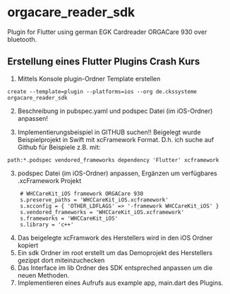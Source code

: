 # orgacare_reader_sdk

Plugin for Flutter using german EGK Cardreader ORGACare 930 over bluetooth.

## Erstellung eines Flutter Plugins Crash Kurs

1. Mittels Konsole plugin-Ordner Template erstellen
```
create --template=plugin --platforms=ios --org de.ckssysteme orgacare_reader_sdk
```

2. Beschreibung in pubspec.yaml und podspec Datei (im iOS-Ordner) anpassen!

3. Implementierungsbeispiel in GITHUB suchen!! Beigelegt wurde Beispielprojekt in Swift mit xcFramework Format. D.h. ich suche auf Github für Beispiele z.B. mit:
```
path:*.podspec vendored_frameworks dependency 'Flutter' xcframework
```

3. podspec Datei (im iOS-Ordner) anpassen, Ergänzen um verfügbares .xcFramework Projekt
```
    # WHCCareKit_iOS framework ORGACare 930
    s.preserve_paths = 'WHCCareKit_iOS.xcframework'
    s.xcconfig = { 'OTHER_LDFLAGS' => '-framework WHCCareKit_iOS' }
    s.vendored_frameworks = 'WHCCareKit_iOS.xcframework'
    s.frameworks = 'WHCCareKit_iOS'
    s.library = 'c++'
```
4. Das beigelegte xcFramwork des Herstellers wird in den iOS Ordner kopiert
5. Ein sdk Ordner im root erstellt um das Demoprojekt des Herstellers gezippt dort miteinzuchecken
6. Das Interface im lib Ordner des SDK entspreched anpassen um die neuen Methoden.
7. Implementieren eines Aufrufs aus example app, main.dart des Plugins.